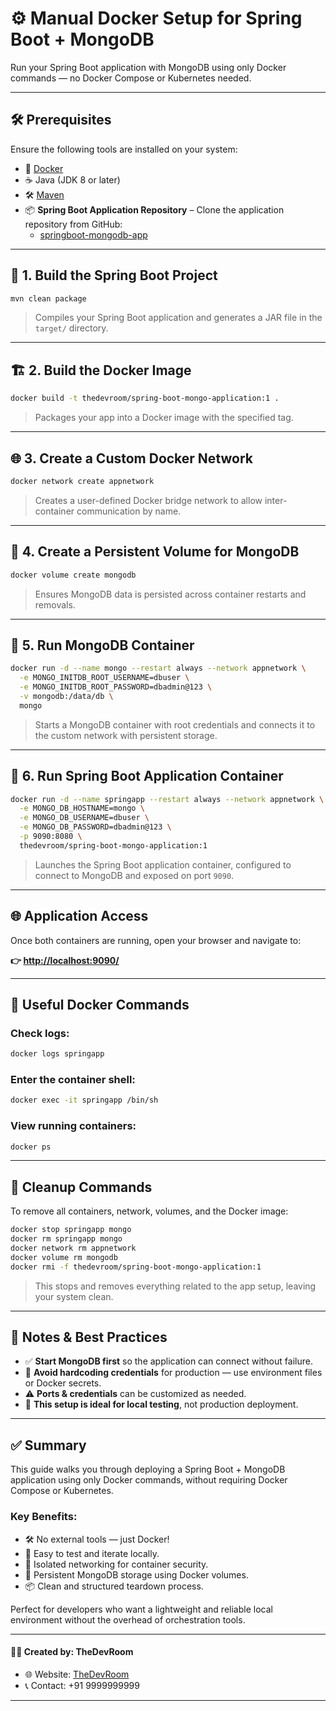 # ⚙️ Manual Docker Setup for Spring Boot + MongoDB

Run your Spring Boot application with MongoDB using only Docker commands — no Docker Compose or Kubernetes needed.

---

## 🛠 Prerequisites

Ensure the following tools are installed on your system:

- 🐳 [Docker](https://docs.docker.com/get-docker/)
- ☕ Java (JDK 8 or later)
- 🛠️ [Maven](https://maven.apache.org/install.html)
- 📦 **Spring Boot Application Repository** – Clone the application repository from GitHub:
    - [springboot-mongodb-app](https://github.com/localhost-devel/springboot-mongodb-app.git)


---

## 🔨 1. Build the Spring Boot Project

```bash
mvn clean package
```

> Compiles your Spring Boot application and generates a JAR file in the `target/` directory.

---

## 🏗️ 2. Build the Docker Image

```bash
docker build -t thedevroom/spring-boot-mongo-application:1 .
```

> Packages your app into a Docker image with the specified tag.

---

## 🌐 3. Create a Custom Docker Network

```bash
docker network create appnetwork
```

> Creates a user-defined Docker bridge network to allow inter-container communication by name.

---

## 💾 4. Create a Persistent Volume for MongoDB

```bash
docker volume create mongodb
```

> Ensures MongoDB data is persisted across container restarts and removals.

---

## 🐘 5. Run MongoDB Container

```bash
docker run -d --name mongo --restart always --network appnetwork \
  -e MONGO_INITDB_ROOT_USERNAME=dbuser \
  -e MONGO_INITDB_ROOT_PASSWORD=dbadmin@123 \
  -v mongodb:/data/db \
  mongo
```

> Starts a MongoDB container with root credentials and connects it to the custom network with persistent storage.

---

## 🚀 6. Run Spring Boot Application Container

```bash
docker run -d --name springapp --restart always --network appnetwork \
  -e MONGO_DB_HOSTNAME=mongo \
  -e MONGO_DB_USERNAME=dbuser \
  -e MONGO_DB_PASSWORD=dbadmin@123 \
  -p 9090:8080 \
  thedevroom/spring-boot-mongo-application:1
```

> Launches the Spring Boot application container, configured to connect to MongoDB and exposed on port `9090`.

---

## 🌐 Application Access

Once both containers are running, open your browser and navigate to:

**👉 [http://localhost:9090/](http://localhost:9090/)**

---

## 🔎 Useful Docker Commands

### Check logs:
```bash
docker logs springapp
```

### Enter the container shell:
```bash
docker exec -it springapp /bin/sh
```

### View running containers:
```bash
docker ps
```

---

## 🧹 Cleanup Commands

To remove all containers, network, volumes, and the Docker image:

```bash
docker stop springapp mongo
docker rm springapp mongo
docker network rm appnetwork
docker volume rm mongodb
docker rmi -f thedevroom/spring-boot-mongo-application:1
```

> This stops and removes everything related to the app setup, leaving your system clean.

---

## 🔔 Notes & Best Practices

- ✅ **Start MongoDB first** so the application can connect without failure.
- 🔐 **Avoid hardcoding credentials** for production — use environment files or Docker secrets.
- ⚠️ **Ports & credentials** can be customized as needed.
- 🧪 **This setup is ideal for local testing**, not production deployment.

---

## ✅ Summary

This guide walks you through deploying a Spring Boot + MongoDB application using only Docker commands, without requiring Docker Compose or Kubernetes.

### Key Benefits:

- 🛠 No external tools — just Docker!
- 🔁 Easy to test and iterate locally.
- 🧱 Isolated networking for container security.
- 💾 Persistent MongoDB storage using Docker volumes.
- 📦 Clean and structured teardown process.

Perfect for developers who want a lightweight and reliable local environment without the overhead of orchestration tools.

---

#### 👨‍💻 Created by: TheDevRoom

- 🌐 Website: [TheDevRoom](https://github.com/localhost-devel/localhost-devel/blob/master/README.md)
- 📞 Contact: +91 9999999999
---